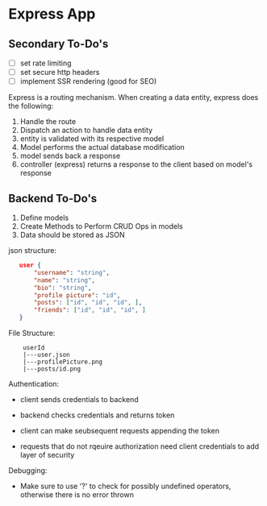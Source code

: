 # Express App

## Secondary To-Do's

- [ ] set rate limiting
- [ ] set secure http headers
- [ ] implement SSR rendering (good for SEO)

Express is a routing mechanism.
When creating a data entity, express does the following:

1. Handle the route
2. Dispatch an action to handle data entity
3. entity is validated with its respective model
4. Model performs the actual database modification
5. model sends back a response
6. controller (express) returns a response to the client based on model's response

## Backend To-Do's

1. Define models
2. Create Methods to Perform CRUD Ops in models
3. Data should be stored as JSON

json structure:

```json
   user {
       "username": "string",
       "name": "string",
       "bio": "string",
       "profile picture": "id",
       "posts": ["id", "id", "id", ],
       "friends": ["id", "id", "id", ]
   }
```

File Structure:

```text
    userId
    |---user.json
    |---profilePicture.png
    |---posts/id.png
   ```

Authentication:

* client sends credentials to backend
* backend checks credentials and returns token
* client can make seubsequent requests appending the token

* requests that do not rqeuire authorization need client credentials to add layer of security

Debugging:

* Make sure to use '?' to check for possibly undefined operators, otherwise there is no error thrown
